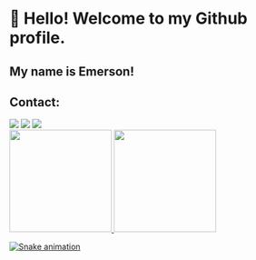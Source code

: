 # 👋 Hello! Welcome to my Github profile.

## My name is Emerson!

## Contact:

<div>
<a href="https://instagram.com/_r0cha1677" target="_blank"><img loading="lazy" src="https://img.shields.io/badge/-Instagram-%23E4405F?style=for-the-badge&logo=instagram&logoColor=white" target="_blank"></a>
<a href="mailto:emerson8096@gmail.com"><img loading="lazy" src="https://img.shields.io/badge/Gmail-D14836?style=for-the-badge&logo=gmail&logoColor=white" target="_blank"></a>
<a href="https://www.linkedin.com/in/emerson-rocha-9b56991b8" target="_blank"><img loading="lazy" src="https://img.shields.io/badge/-LinkedIn-%230077B5?style=for-the-badge&logo=linkedin&logoColor=white" target="_blank"></a>   
</div>

<div>
<a href="https://github.com/smoothemerson">
<img loading="lazy" height="180em" src="https://github-readme-stats.vercel.app/api/top-langs/?username=smoothemerson&layout=compact&langs_count=7&theme=dracula"/>
<img loading="lazy" height="180em" src="https://github-readme-stats.vercel.app/api?username=smoothemerson&show_icons=true&theme=dracula&include_all_commits=true&count_private=true"/>
</div>

![Snake animation](https://github.com/smoothemerson/smoothemerson/blob/output/github-contribution-grid-snake.svg)
